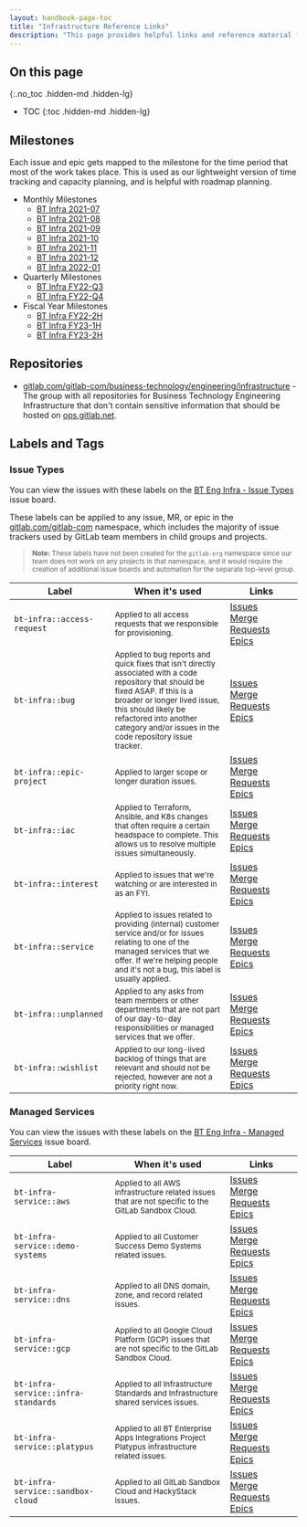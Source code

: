 ```yaml
---
layout: handbook-page-toc
title: "Infrastructure Reference Links"
description: "This page provides helpful links and reference material for the infrastructure team."
---
```


<link rel="stylesheet" type="text/css" href="/stylesheets/biztech.css" />

## On this page
{:.no_toc .hidden-md .hidden-lg}

- TOC
{:toc .hidden-md .hidden-lg}


## Milestones

Each issue and epic gets mapped to the milestone for the time period that most of the work takes place. This is used as our lightweight version of time tracking and capacity planning, and is helpful with roadmap planning.

* Monthly Milestones
    * [BT Infra 2021-07](https://gitlab.com/groups/gitlab-com/business-technology/engineering/infrastructure/-/milestones/2)
    * [BT Infra 2021-08](https://gitlab.com/groups/gitlab-com/business-technology/engineering/infrastructure/-/milestones/3)
    * [BT Infra 2021-09](https://gitlab.com/groups/gitlab-com/business-technology/engineering/infrastructure/-/milestones/4)
    * [BT Infra 2021-10](https://gitlab.com/groups/gitlab-com/business-technology/engineering/infrastructure/-/milestones/5)
    * [BT Infra 2021-11](https://gitlab.com/groups/gitlab-com/business-technology/engineering/infrastructure/-/milestones/6)
    * [BT Infra 2021-12](https://gitlab.com/groups/gitlab-com/business-technology/engineering/infrastructure/-/milestones/7)
    * [BT Infra 2022-01](https://gitlab.com/groups/gitlab-com/business-technology/engineering/infrastructure/-/milestones/8)
* Quarterly Milestones
    * [BT Infra FY22-Q3](https://gitlab.com/groups/gitlab-com/business-technology/engineering/infrastructure/-/milestones/9)
    * [BT Infra FY22-Q4](https://gitlab.com/groups/gitlab-com/business-technology/engineering/infrastructure/-/milestones/10)
* Fiscal Year Milestones
    * [BT Infra FY22-2H]()
    * [BT Infra FY23-1H](https://gitlab.com/groups/gitlab-com/business-technology/engineering/infrastructure/-/milestones/11)
    * [BT Infra FY23-2H](https://gitlab.com/groups/gitlab-com/business-technology/engineering/infrastructure/-/milestones/12)

## Repositories

* [gitlab.com/gitlab-com/business-technology/engineering/infrastructure](https://gitlab.com/gitlab-com/business-technology/engineering/infrastructure) - The group with all repositories for Business Technology Engineering Infrastructure that don't contain sensitive information that should be hosted on [ops.gitlab.net](https://ops.gitlab.net).

## Labels and Tags

### Issue Types

You can view the issues with these labels on the [BT Eng Infra - Issue Types](https://gitlab.com/groups/gitlab-com/-/boards/2870859) issue board.

These labels can be applied to any issue, MR, or epic in the [gitlab.com/gitlab-com](https://gitlab.com/gitlab-com) namespace, which includes the majority of issue trackers used by GitLab team members in child groups and projects.

> <small>**Note:** These labels have not been created for the `gitlab-org` namespace since our team does not work on any projects in that namespace, and it would require the creation of additional issue boards and automation for the separate top-level group.</small>

<!-- This is an HTML table since multi-link links do not format well with Markdown tables. It cannot be indented due to Markdown indent formatting problems. -->
<table>
<thead>
<tr>
<th style="width: 35%;">Label</th>
<th style="width: 40%;">When it's used</th>
<th style="width: 25%;">Links</th>
</tr>
</thead>
<tbody>
<!-- bt-infra::access-request -->
<tr>
<td><code>bt-infra::access-request</code></td>
<td><small>Applied to all access requests that we responsible for provisioning.</small></td>
<td>
<a href="https://gitlab.com/groups/gitlab-com/-/issues?label_name%5B%5D=bt-infra%3A%3Aaccess-request">Issues</a><br />
<a href="https://gitlab.com/groups/gitlab-com/-/merge_requests?label_name%5B%5D=bt-infra%3A%3Aaccess-request">Merge Requests</a><br />
<a href="https://gitlab.com/groups/gitlab-com/-/epics?label_name%5B%5D=bt-infra%3A%3Aaccess-request">Epics</a>
</td>
</tr>
<!-- bt-infra::bug -->
<tr>
<td><code>bt-infra::bug</code></td>
<td><small>Applied to bug reports and quick fixes that isn't directly associated with a code repository that should be fixed ASAP. If this is a broader or longer lived issue, this should likely be refactored into another category and/or issues in the code repository issue tracker.</small></td>
<td>
<a href="https://gitlab.com/groups/gitlab-com/-/issues?label_name%5B%5D=bt-infra%3A%3Abug">Issues</a><br />
<a href="https://gitlab.com/groups/gitlab-com/-/merge_requests?label_name%5B%5D=bt-infra%3A%3Abug">Merge Requests</a><br />
<a href="https://gitlab.com/groups/gitlab-com/-/epics?label_name%5B%5D=bt-infra%3A%3Abug">Epics</a>
</td>
</tr>
<!-- bt-infra::epic-project -->
<tr>
<td><code>bt-infra::epic-project</code></td>
<td><small>Applied to larger scope or longer duration issues.</small></td>
<td>
<a href="https://gitlab.com/groups/gitlab-com/-/issues?label_name%5B%5D=bt-infra%3A%3Aepic-project">Issues</a><br />
<a href="https://gitlab.com/groups/gitlab-com/-/merge_requests?label_name%5B%5D=bt-infra%3A%3Aepic-project">Merge Requests</a><br />
<a href="https://gitlab.com/groups/gitlab-com/-/epics?label_name%5B%5D=bt-infra%3A%3Aepic-project">Epics</a>
</td>
</tr>
<!-- bt-infra::iac -->
<tr>
<td><code>bt-infra::iac</code></td>
<td><small>Applied to Terraform, Ansible, and K8s changes that often require a certain headspace to complete. This allows us to resolve multiple issues simultaneously.</small></td>
<td>
<a href="https://gitlab.com/groups/gitlab-com/-/issues?label_name%5B%5D=bt-infra%3A%3Aiac">Issues</a><br />
<a href="https://gitlab.com/groups/gitlab-com/-/merge_requests?label_name%5B%5D=bt-infra%3A%3Aiac">Merge Requests</a><br />
<a href="https://gitlab.com/groups/gitlab-com/-/epics?label_name%5B%5D=bt-infra%3A%3Aiac">Epics</a>
</td>
</tr>
<!-- bt-infra::interest -->
<tr>
<td><code>bt-infra::interest</code></td>
<td><small>Applied to issues that we're watching or are interested in as an FYI.</small></td>
<td>
<a href="https://gitlab.com/groups/gitlab-com/-/issues?label_name%5B%5D=bt-infra%3A%3Ainterest">Issues</a><br />
<a href="https://gitlab.com/groups/gitlab-com/-/merge_requests?label_name%5B%5D=bt-infra%3A%3Ainterest">Merge Requests</a><br />
<a href="https://gitlab.com/groups/gitlab-com/-/epics?label_name%5B%5D=bt-infra%3A%3Ainterest">Epics</a>
</td>
</tr>
<!-- bt-infra::service -->
<tr>
<td><code>bt-infra::service</code></td>
<td><small>Applied to issues related to providing (internal) customer service and/or for issues relating to one of the managed services that we offer. If we're helping people and it's not a bug, this label is usually applied.</small></td>
<td>
<a href="https://gitlab.com/groups/gitlab-com/-/issues?label_name%5B%5D=bt-infra%3A%3Aservice">Issues</a><br />
<a href="https://gitlab.com/groups/gitlab-com/-/merge_requests?label_name%5B%5D=bt-infra%3A%3Aservice">Merge Requests</a><br />
<a href="https://gitlab.com/groups/gitlab-com/-/epics?label_name%5B%5D=bt-infra%3A%3Aservice">Epics</a>
</td>
</tr>
<!-- bt-infra::unplanned -->
<tr>
<td><code>bt-infra::unplanned</code></td>
<td><small>Applied to any asks from team members or other departments that are not part of our day-to-day responsibilities or managed services that we offer.</small></td>
<td>
<a href="https://gitlab.com/groups/gitlab-com/-/issues?label_name%5B%5D=bt-infra%3A%3Aunplanned">Issues</a><br />
<a href="https://gitlab.com/groups/gitlab-com/-/merge_requests?label_name%5B%5D=bt-infra%3A%3Aunplanned">Merge Requests</a><br />
<a href="https://gitlab.com/groups/gitlab-com/-/epics?label_name%5B%5D=bt-infra%3A%3Aunplanned">Epics</a>
</td>
</tr>
<!-- bt-infra::wishlist -->
<tr>
<td><code>bt-infra::wishlist</code></td>
<td><small>Applied to our long-lived backlog of things that are relevant and should not be rejected, however are not a priority right now.</small></td>
<td>
<a href="https://gitlab.com/groups/gitlab-com/-/issues?label_name%5B%5D=bt-infra%3A%3Awishlist">Issues</a><br />
<a href="https://gitlab.com/groups/gitlab-com/-/merge_requests?label_name%5B%5D=bt-infra%3A%3Awishlist">Merge Requests</a><br />
<a href="https://gitlab.com/groups/gitlab-com/-/epics?label_name%5B%5D=bt-infra%3A%3Awishlist">Epics</a>
</td>
</tr>
</table>

### Managed Services

You can view the issues with these labels on the [BT Eng Infra - Managed Services](https://gitlab.com/groups/gitlab-com/-/boards/2871346) issue board.

<!-- This is an HTML table since multi-link links do not format well with Markdown tables. It cannot be indented due to Markdown indent formatting problems. -->
<table>
<thead>
<tr>
<th style="width: 35%;">Label</th>
<th style="width: 40%;">When it's used</th>
<th style="width: 25%;">Links</th>
</tr>
</thead>
<tbody>
<!-- bt-infra-service::aws -->
<tr>
<td><code>bt-infra-service::aws</code></td>
<td><small>Applied to all AWS infrastructure related issues that are not specific to the GitLab Sandbox Cloud.</small></td>
<td>
<a href="https://gitlab.com/groups/gitlab-com/-/issues?label_name%5B%5D=bt-infra-service%3A%3Aaws">Issues</a><br />
<a href="https://gitlab.com/groups/gitlab-com/-/merge_requests?label_name%5B%5D=bt-infra-service%3A%3Aaws">Merge Requests</a><br />
<a href="https://gitlab.com/groups/gitlab-com/-/merge_requests?label_name%5B%5D=bt-infra-service%3A%3Aaws">Epics</a>
</td>
</tr>
<!-- bt-infra-service::demo-systems -->
<tr>
<td><code>bt-infra-service::demo-systems</code></td>
<td><small>Applied to all Customer Success Demo Systems related issues.</small></td>
<td>
<a href="https://gitlab.com/groups/gitlab-com/-/issues?label_name%5B%5D=bt-infra-service%3A%3Ademo-systems">Issues</a><br />
<a href="https://gitlab.com/groups/gitlab-com/-/merge_requests?label_name%5B%5D=bt-infra-service%3A%3Ademo-systems">Merge Requests</a><br />
<a href="https://gitlab.com/groups/gitlab-com/-/merge_requests?label_name%5B%5D=bt-infra-service%3A%3Ademo-systems">Epics</a>
</td>
</tr>
<!-- bt-infra-service::dns -->
<tr>
<td><code>bt-infra-service::dns</code></td>
<td><small>Applied to all DNS domain, zone, and record related issues.</small></td>
<td>
<a href="https://gitlab.com/groups/gitlab-com/-/issues?label_name%5B%5D=bt-infra-service%3A%3Adns-zones">Issues</a><br />
<a href="https://gitlab.com/groups/gitlab-com/-/merge_requests?label_name%5B%5D=bt-infra-service%3A%3Adns-zones">Merge Requests</a><br />
<a href="https://gitlab.com/groups/gitlab-com/-/merge_requests?label_name%5B%5D=bt-infra-service%3A%3Adns-zones">Epics</a>
</td>
</tr>
<!-- bt-infra-service::gcp -->
<tr>
<td><code>bt-infra-service::gcp</code></td>
<td><small>Applied to all Google Cloud Platform (GCP) issues that are not specific to the GitLab Sandbox Cloud.</small></td>
<td>
<a href="https://gitlab.com/groups/gitlab-com/-/issues?label_name%5B%5D=bt-infra-service%3A%3Agcp">Issues</a><br />
<a href="https://gitlab.com/groups/gitlab-com/-/merge_requests?label_name%5B%5D=bt-infra-service%3A%3Agcp">Merge Requests</a><br />
<a href="https://gitlab.com/groups/gitlab-com/-/merge_requests?label_name%5B%5D=bt-infra-service%3A%3Agcp">Epics</a>
</td>
</tr>
<!-- bt-infra-service::infra-standards -->
<tr>
<td><code>bt-infra-service::infra-standards</code></td>
<td><small>Applied to all Infrastructure Standards and Infrastructure shared services issues.</small></td>
<td>
<a href="https://gitlab.com/groups/gitlab-com/-/issues?label_name%5B%5D=bt-infra-service%3A%3Ainfra-standards">Issues</a><br />
<a href="https://gitlab.com/groups/gitlab-com/-/merge_requests?label_name%5B%5D=bt-infra-service%3A%3Ainfra-standards">Merge Requests</a><br />
<a href="https://gitlab.com/groups/gitlab-com/-/merge_requests?label_name%5B%5D=bt-infra-service%3A%3Ainfra-standards">Epics</a>
</td>
</tr>
<!-- bt-infra-service::platypus -->
<tr>
<td><code>bt-infra-service::platypus</code></td>
<td><small>Applied to all BT Enterprise Apps Integrations Project Platypus infrastructure related issues.</small></td>
<td>
<a href="https://gitlab.com/groups/gitlab-com/-/issues?label_name%5B%5D=bt-infra-service%3A%3Aplatypus">Issues</a><br />
<a href="https://gitlab.com/groups/gitlab-com/-/merge_requests?label_name%5B%5D=bt-infra-service%3A%3Aplatypus">Merge Requests</a><br />
<a href="https://gitlab.com/groups/gitlab-com/-/merge_requests?label_name%5B%5D=bt-infra-service%3A%3Aplatypus">Epics</a>
</td>
</tr>
<!-- bt-infra-service::sandbox-cloud -->
<tr>
<td><code>bt-infra-service::sandbox-cloud</code></td>
<td><small>Applied to all GitLab Sandbox Cloud and HackyStack issues.</small></td>
<td>
<a href="https://gitlab.com/groups/gitlab-com/-/issues?label_name%5B%5D=bt-infra-service%3A%3Asandbox-cloud">Issues</a><br />
<a href="https://gitlab.com/groups/gitlab-com/-/merge_requests?label_name%5B%5D=bt-infra-service%3A%3Asandbox-cloud">Merge Requests</a><br />
<a href="https://gitlab.com/groups/gitlab-com/-/merge_requests?label_name%5B%5D=bt-infra-service%3A%3Asandbox-cloud">Epics</a>
</td>
</tr>
</table>
